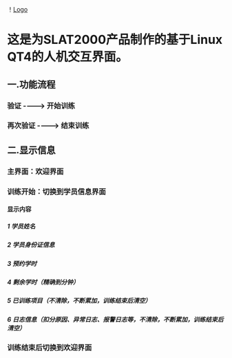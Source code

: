 ！[Logo](http://www.sljtyy.com/img/logo.png)
# 这是为SLAT2000产品制作的基于Linux QT4的人机交互界面。

## 一.功能流程

### 验证 ----> 开始训练
### 再次验证 ----> 结束训练

## 二.显示信息

### 主界面：欢迎界面
### 训练开始：切换到学员信息界面

#### 显示内容
##### 1 学员姓名
##### 2 学员身份证信息
##### 3 预约学时
##### 4 剩余学时（精确到分钟）
##### 5 已训练项目（不清除，不断累加，训练结束后清空）
##### 6 日志信息（扣分原因、异常日志、报警日志等，不清除，不断累加，训练结束后清空）

### 训练结束后切换到欢迎界面
